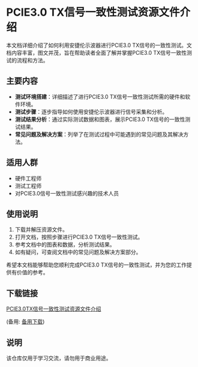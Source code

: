 # PCIE3.0 TX信号一致性测试资源文件介绍

本文档详细介绍了如何利用安捷伦示波器进行PCIE3.0 TX信号的一致性测试。文档内容丰富，图文并茂，旨在帮助读者全面了解并掌握PCIE3.0 TX信号一致性测试的流程和方法。

## 主要内容

- **测试环境搭建**：详细描述了进行PCIE3.0 TX信号一致性测试所需的硬件和软件环境。
- **测试步骤**：逐步指导如何使用安捷伦示波器进行信号采集和分析。
- **测试结果分析**：通过实际测试数据和图表，展示PCIE3.0 TX信号的一致性测试结果。
- **常见问题及解决方案**：列举了在测试过程中可能遇到的常见问题及其解决方法。

## 适用人群

- 硬件工程师
- 测试工程师
- 对PCIE3.0信号一致性测试感兴趣的技术人员

## 使用说明

1. 下载并解压资源文件。
2. 打开文档，按照步骤进行PCIE3.0 TX信号一致性测试。
3. 参考文档中的图表和数据，分析测试结果。
4. 如有疑问，可查阅文档中的常见问题及解决方案部分。

希望本文档能够帮助您顺利完成PCIE3.0 TX信号的一致性测试，并为您的工作提供有价值的参考。

## 下载链接
[PCIE3.0TX信号一致性测试资源文件介绍](https://pan.quark.cn/s/d7c015317af7) 

(备用: [备用下载](https://pan.baidu.com/s/1nAton3w-xQCgD1eOemxckQ?pwd=i7iv))

## 说明

该仓库仅用于学习交流，请勿用于商业用途。
